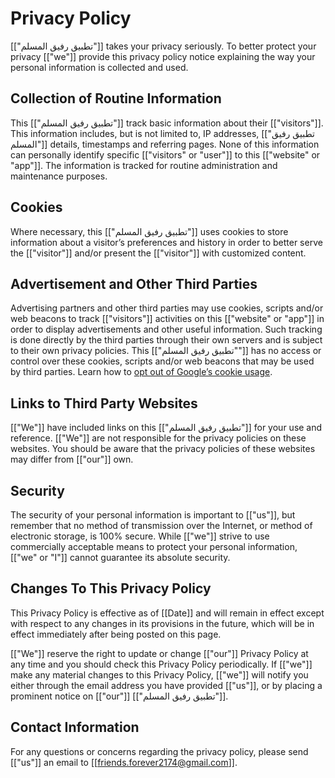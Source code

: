 # Privacy Policy

[["تطبيق رفيق المسلم"]] takes your privacy seriously. To better protect your privacy [["we"]] provide this privacy policy notice explaining the way your personal information is collected and used.


## Collection of Routine Information

This [["تطبيق رفيق المسلم"]] track basic information about their [["visitors"]]. This information includes, but is not limited to, IP addresses, [["تطبيق رفيق المسلم"]] details, timestamps and referring pages. None of this information can personally identify specific [["visitors" or "user"]] to this [["website" or "app"]]. The information is tracked for routine administration and maintenance purposes.


## Cookies

Where necessary, this [["تطبيق رفيق المسلم"]] uses cookies to store information about a visitor’s preferences and history in order to better serve the [["visitor"]] and/or present the [["visitor"]] with customized content.


## Advertisement and Other Third Parties

Advertising partners and other third parties may use cookies, scripts and/or web beacons to track [["visitors"]] activities on this [["website" or "app"]] in order to display advertisements and other useful information. Such tracking is done directly by the third parties through their own servers and is subject to their own privacy policies. This [["تطبيق رفيق المسلم""]] has no access or control over these cookies, scripts and/or web beacons that may be used by third parties. Learn how to [opt out of Google’s cookie usage](http://www.google.com/privacy_ads.html).


## Links to Third Party Websites

[["We"]] have included links on this [["تطبيق رفيق المسلم"]] for your use and reference. [["We"]] are not responsible for the privacy policies on these websites. You should be aware that the privacy policies of these websites may differ from [["our"]] own.


## Security

The security of your personal information is important to [["us"]], but remember that no method of transmission over the Internet, or method of electronic storage, is 100% secure. While [["we"]] strive to use commercially acceptable means to protect your personal information, [["we" or "I"]] cannot guarantee its absolute security.


## Changes To This Privacy Policy

This Privacy Policy is effective as of [[Date]] and will remain in effect except with respect to any changes in its provisions in the future, which will be in effect immediately after being posted on this page.

[["We"]] reserve the right to update or change [["our"]] Privacy Policy at any time and you should check this Privacy Policy periodically. If [["we"]] make any material changes to this Privacy Policy, [["we"]] will notify you either through the email address you have provided [["us"]], or by placing a prominent notice on [["our"]] [["تطبيق رفيق المسلم"]].


## Contact Information

For any questions or concerns regarding the privacy policy, please send [["us"]] an email to [[friends.forever2174@gmail.com]].
